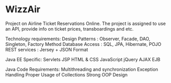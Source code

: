 # WizzAir

Project on Airline Ticket Reservations Online. 
The project is assigned to use an API, provide info on ticket prices, transboardings and etc. 

Technology requirements:
Design Patterns : Observer, Facade, DAO, Singleton, Factory Method
Database Access : SQL, JPA, Hibernate, POJO
REST services : Jersey + JSON Format

Java EE Specific:
Servlets
JSP
HTML & CSS
JavaScript
jQuery
AJAX
EJB

Java Code Requirements:
Multithreading and synchronization
Exception Handling
Proper Usage of Collections
Strong OOP Design

